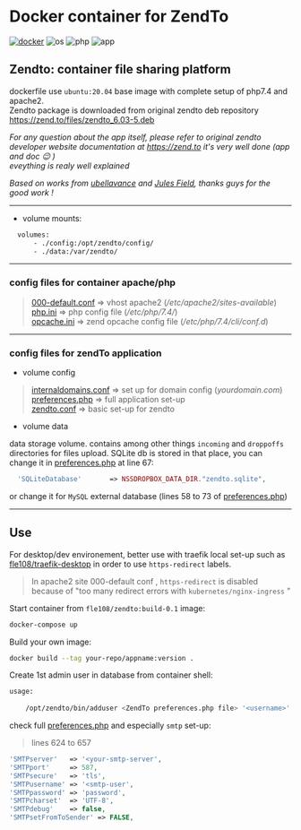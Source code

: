 # Docker container for ZendTo

[![docker]][dockerhub] ![os] ![php] ![app]

## Zendto: container file sharing platform

dockerfile use `ubuntu:20.04` base image with complete setup of php7.4 and apache2. \
Zendto package is downloaded from original zendto deb repository <https://zend.to/files/zendto_6.03-5.deb>

*For any question about the app itself, please refer to original zendto developer website documentation at <https://zend.to> it's very well done (app and doc 😉 )* \
*eveything is realy well explained*

_Based on works from [ubellavance](https://github.com/ubellavance/zendtodocker) and [Jules Field](https://zend.to), thanks guys for the good work !_

---

- volume mounts:

```dockerfile
  volumes:
      - ./config:/opt/zendto/config/
      - ./data:/var/zendto/
````

---

### config files for container apache/php

> [000-default.conf](./000-default.conf) => vhost apache2 (*/etc/apache2/sites-available*) \
> [php.ini](./php.ini) => php config file (*/etc/php/7.4/*) \
> [opcache.ini](./opcache.ini) => zend opcache config file (*/etc/php/7.4/cli/conf.d*)

---

### config files for zendTo application

- volume config

> [internaldomains.conf](./config/internaldomains.conf) => set up for domain config (*yourdomain.com*)\
> [preferences.php](./config/preferences.php) => full application set-up \
> [zendto.conf](./config/zendto.conf) => basic set-up for zendto

- volume data

data storage volume. contains among other things `incoming` and `droppoffs` directories for files upload.
SQLite db is stored in that place, you can change it in [preferences.php](./config/preferences.php) at line 67:

```php
  'SQLiteDatabase'       => NSSDROPBOX_DATA_DIR."zendto.sqlite",
```

or change it for `MySQL` external database (lines 58 to 73 of [preferences.php](./config/preferences.php))

---

## Use

For desktop/dev environement, better use with traefik local set-up such as [fle108/traefik-desktop](https://github.com/fle108/traefik-desktop) in order to use `https-redirect` labels.

> In apache2 site 000-default conf , `https-redirect` is disabled because of "too many redirect errors with `kubernetes/nginx-ingress` "

Start container from `fle108/zendto:build-0.1` image:

```sh
docker-compose up
```

Build your own image:

```sh
docker build --tag your-repo/appname:version .
```

Create 1st admin user in database from container shell:

```sh
usage:
  
    /opt/zendto/bin/adduser <ZendTo preferences.php file> '<username>' '<email>' '<realname>' '<organization>'
```

check full [preferences.php](./config/preferences.php) and especially `smtp` set-up:
> lines 624 to 657

```php
'SMTPserver'   => '<your-smtp-server',
'SMTPport'     => 587,
'SMTPsecure'   => 'tls',
'SMTPusername' => '<smtp-user',
'SMTPpassword' => 'password',
'SMTPcharset'  => 'UTF-8',
'SMTPdebug'    => false,
'SMTPsetFromToSender' => FALSE,
```

[docker]:https://img.shields.io/badge/dockerfile-build--0.1-blue?logo=docker

[php]:https://img.shields.io/badge/php-7.4-blueviolet?logo=php

[os]:https://img.shields.io/badge/base--image-ubuntu--20.04-orange?logo=ubuntu

[status]:https://img.shields.io/badge/status-build-blue?logo=github

[app]:https://img.shields.io/badge/zendto-6.03--5-green

[dockerhub]:https://hub.docker.com/r/fle108/zendto
